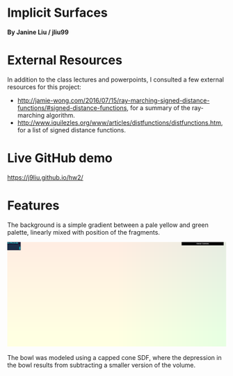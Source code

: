 # Implicit Surfaces
**By Janine Liu / jliu99**

# External Resources

In addition to the class lectures and powerpoints, I consulted a few external resources for this project:
- http://jamie-wong.com/2016/07/15/ray-marching-signed-distance-functions/#signed-distance-functions, for a summary of the ray-marching algorithm.
- http://www.iquilezles.org/www/articles/distfunctions/distfunctions.htm, for a list of signed distance functions.

# Live GitHub demo
https://j9liu.github.io/hw2/

# Features

The background is a simple gradient between a pale yellow and green palette, linearly mixed with position of the fragments.

![](background.png)

The bowl was modeled using a capped cone SDF, where the depression in the bowl results from subtracting a smaller version of the volume.